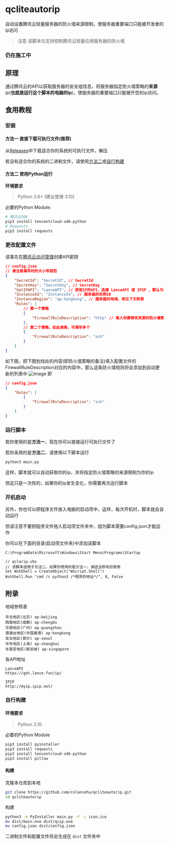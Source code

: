 # qcliteautorip
自动设置腾讯云轻量服务器的防火墙来源限制，使服务器重要端口只能被开发者的ip访问

> 注意 该脚本仅支持控制腾讯云轻量应用服务器的防火墙
### 仍在施工中

## 原理
通过腾讯云的API以获取服务器的安全组信息，将服务器指定防火墙策略的**来源**ip(**也就是运行这个脚本的电脑的ip**)，使服务器的重要端口只能被开您的ip访问。

## 食用教程
### 安装
#### 方法一 直接下载可执行文件(推荐)
从[Releases](https://github.com/cnlancehu/qcliteautorip/releases)中下载适合你的系统的可执行文件，解压

若没有适合你的系统的二进制文件，请使用[方法二](#方法二-使用python运行)或[自行构建](#自行构建)
#### 方法二 使用Python运行
**环境要求**
> Python 3.6+ (建议使用 3.10)

必要的Python Module:

```bash
# 腾讯云SDK
pip3 install tencentcloud-sdk-python
# Requests
pip3 install requests 
```

### 更改配置文件

请事先在[腾讯云访问管理](https://console.cloud.tencent.com/cam/capi)创建API密钥

```json
// config.json
// 请注意填写时的大小写规范
{
    "SecretId": "SecretId", // SecretId
    "SecretKey": "SecretKey", // SecretKey
    "GetIPAPI": "LanceAPI", // 获取IP的API，选填 LanceAPI 或 IPIP ，默认为LanceAPI
    "InstanceId": "InstanceId", // 服务器的实例ID
    "InstanceRegion": "ap-hongkong", // 服务器的地域，参见下文附录
    "Rules": [
        // 第一个策略
        {
            "FirewallRuleDescription": "http" // 填入你要修改来源的防火墙策略的描述
        },
        // 第二个策略，如此类推，可填写多个
        {
            "FirewallRuleDescription": "ssh" 
        }
    ]
}
```
如下图，把下图划线处的内容(即防火墙策略的备注)填入配置文件的FirewallRuleDescription对应的内容中，那么这条防火墙规则将会添加到自动更新的列表中
![image](https://user-images.githubusercontent.com/106385654/214570514-90e46714-c3a3-450f-ba37-36f8dcb9089a.png)
即
```json
// config.json
{
    "Rules": [
        {
            "FirewallRuleDescription": "ssh"
        }
    ]
}
```

### 运行脚本
若你使用的是**方法一**，现在你可以直接运行可执行文件了

若你采用的是**方法二**，请使用以下脚本运行
```bash
python3 main.py
```
这样，脚本就可以自动获取你的ip，并将指定防火墙策略的来源限制为你的ip

但这只是一次性的，如果你的ip发生变化，你需要再次运行脚本

### 开机启动
另外，你也可以把程序文件放入电脑的启动项中，这样，每次开机时，脚本就会自动运行

但请注意不要把程序文件拖入启动项文件夹中，因为脚本需要config.json才能运作

你可以在下面的目录(启动项文件夹)中添加该脚本

`C:\ProgramData\Microsoft\Windows\Start Menu\Programs\Startup`


```vbs
// qclarip.vbs
// 该脚本适用于方法二，如果你使用的是方法一，请适当修改后使用
Set WshShell = CreateObject("WScript.Shell")
WshShell.Run "cmd /c python3 /*程序的地址*/", 0, False
```


## 附录

地域参照表
```
华北地区(北京) ap-beijing
西南地区(成都) ap-chengdu
华南地区(广州) ap-guangzhou
港澳台地区(中国香港) ap-hongkong
亚太地区(首尔) ap-seoul
华东地区(上海) ap-shanghai
东南亚地区(新加坡) ap-singapore
```

各API地址
```
LanceAPI
https://get.lance.fun/ip/

IPIP
http://myip.ipip.net/
```

### 自行构建

#### 环境要求
> Python 3.10

必要的Python Module

```bash
pip3 install pyinstaller
pip3 install requests
pip3 install tencentcloud-sdk-python
pip3 install pillow
```

#### 构建

克隆本仓库到本地
```bash
git clone https://github.com/cnlancehu/qcliteautorip.git
cd qcliteautorip
```

构建
```bash
python3 -m PyInstaller main.py -F -i icon.ico
mv dist/main.exe dist/qcip.exe
mv config.json dist/config.json
```

二进制文件和配置文件将会生成在 `dist` 文件夹中